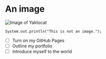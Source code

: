 # An image
![Image of Yaktocat](https://octodex.github.com/images/yaktocat.png)

```
System.out.println("This is not an image.");
```

- [ ] Turn on my GitHub Pages
- [ ] Outline my portfolio
- [ ] Introduce myself to the world
